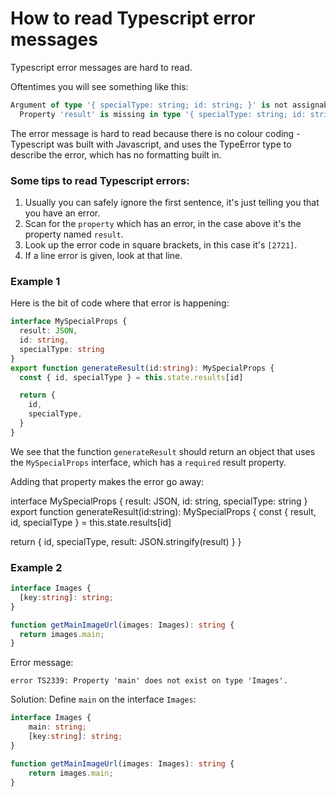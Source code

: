 # How to read Typescript error messages

Typescript error messages are hard to read.

Oftentimes you will see something like this:

```typescript
Argument of type '{ specialType: string; id: string; }' is not assignable to parameter of type 'MySpecialProps'.
  Property 'result' is missing in type '{ specialType: string; id: string; }' but required in type 'MySpecialProps'. [2741]
```

The error message is hard to read because there is no colour coding - Typescript was built with Javascript, and uses the TypeError type to describe the error, which has no formatting built in.

### Some tips to read Typescript errors:
1. Usually you can safely ignore the first sentence, it's just telling you that you have an error.
2. Scan for the `property` which has an error, in the case above it's the property named `result`.
3. Look up the error code in square brackets, in this case it's `[2721]`.
4. If a line error is given, look at that line.

### Example 1
Here is the bit of code where that error is happening:

```typescript
interface MySpecialProps {
  result: JSON,
  id: string,
  specialType: string
}
export function generateResult(id:string): MySpecialProps {
  const { id, specialType } = this.state.results[id]

  return {
    id,
    specialType,
  }
}
```

We see that the function `generateResult` should return an object that uses the `MySpecialProps` interface, which has a `required` result property.

Adding that property makes the error go away:

interface MySpecialProps {
  result: JSON,
  id: string,
  specialType: string
}
export function generateResult(id:string): MySpecialProps {
  const { result, id, specialType } = this.state.results[id]

  return {
    id,
    specialType,
    result: JSON.stringify(result)
  }
}

### Example 2

```typescript
interface Images {
  [key:string]: string;
}

function getMainImageUrl(images: Images): string {
  return images.main;
}
```

Error message:
```
error TS2339: Property 'main' does not exist on type 'Images'.
```

Solution:
Define `main` on the interface `Images`:

```typescript
interface Images {
    main: string;
    [key:string]: string;
}

function getMainImageUrl(images: Images): string {
    return images.main;
}
```
